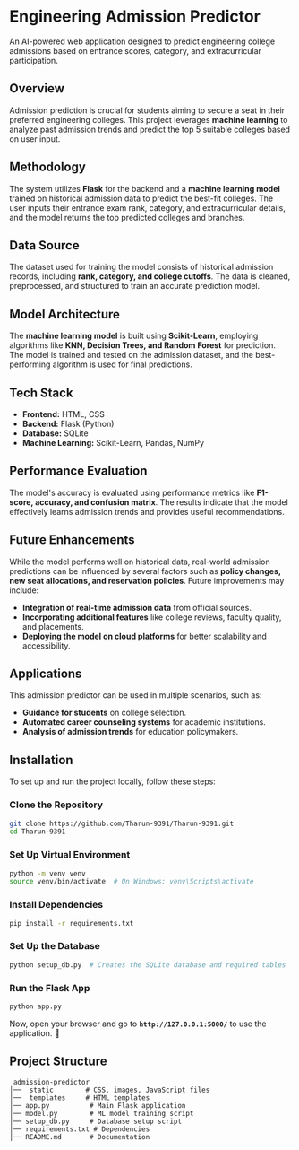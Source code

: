 # Engineering Admission Predictor  

An AI-powered web application designed to predict engineering college admissions based on entrance scores, category, and extracurricular participation.  

## Overview  
Admission prediction is crucial for students aiming to secure a seat in their preferred engineering colleges. This project leverages **machine learning** to analyze past admission trends and predict the top 5 suitable colleges based on user input.  

## Methodology  
The system utilizes **Flask** for the backend and a **machine learning model** trained on historical admission data to predict the best-fit colleges. The user inputs their entrance exam rank, category, and extracurricular details, and the model returns the top predicted colleges and branches.  

## Data Source  
The dataset used for training the model consists of historical admission records, including **rank, category, and college cutoffs**. The data is cleaned, preprocessed, and structured to train an accurate prediction model.  

## Model Architecture  
The **machine learning model** is built using **Scikit-Learn**, employing algorithms like **KNN, Decision Trees, and Random Forest** for prediction. The model is trained and tested on the admission dataset, and the best-performing algorithm is used for final predictions.  

## Tech Stack  
- **Frontend:** HTML, CSS  
- **Backend:** Flask (Python)  
- **Database:** SQLite  
- **Machine Learning:** Scikit-Learn, Pandas, NumPy  

## Performance Evaluation  
The model's accuracy is evaluated using performance metrics like **F1-score, accuracy, and confusion matrix**. The results indicate that the model effectively learns admission trends and provides useful recommendations.  

## Future Enhancements  
While the model performs well on historical data, real-world admission predictions can be influenced by several factors such as **policy changes, new seat allocations, and reservation policies**. Future improvements may include:  
- **Integration of real-time admission data** from official sources.  
- **Incorporating additional features** like college reviews, faculty quality, and placements.  
- **Deploying the model on cloud platforms** for better scalability and accessibility.  

## Applications  
This admission predictor can be used in multiple scenarios, such as:  
- **Guidance for students** on college selection.  
- **Automated career counseling systems** for academic institutions.  
- **Analysis of admission trends** for education policymakers.  

## Installation  

To set up and run the project locally, follow these steps:  

### Clone the Repository  
```bash  
git clone https://github.com/Tharun-9391/Tharun-9391.git  
cd Tharun-9391  
```  

### Set Up Virtual Environment  
```bash  
python -m venv venv  
source venv/bin/activate  # On Windows: venv\Scripts\activate  
```  

### Install Dependencies  
```bash  
pip install -r requirements.txt  
```  

### Set Up the Database  
```bash  
python setup_db.py  # Creates the SQLite database and required tables  
```  

### Run the Flask App  
```bash  
python app.py  
```  
Now, open your browser and go to **`http://127.0.0.1:5000/`** to use the application. 🎉  

## Project Structure  
```
 admission-predictor  
│──  static        # CSS, images, JavaScript files  
│──  templates     # HTML templates  
│── app.py          # Main Flask application  
│── model.py        # ML model training script  
│── setup_db.py     # Database setup script  
│── requirements.txt # Dependencies  
│── README.md       # Documentation  
```  

 

